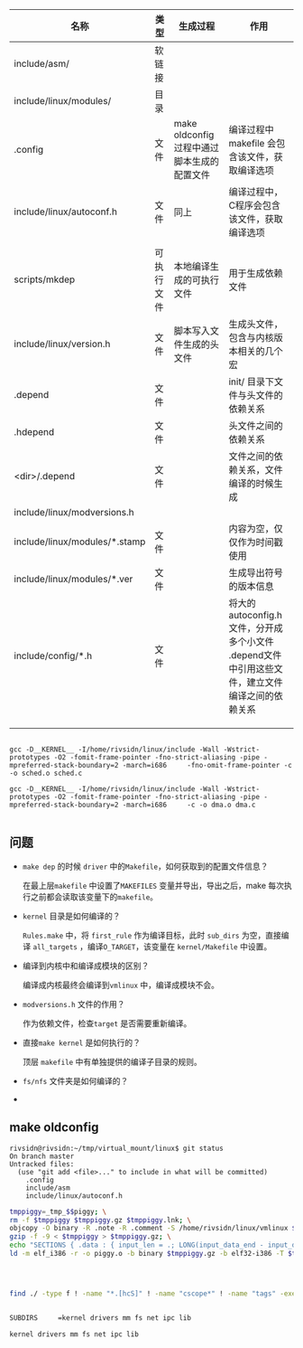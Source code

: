 

| 名称                          | 类型       | 生成过程                                    | 作用                                                         |
| ----------------------------- | ---------- | ------------------------------------------- | ------------------------------------------------------------ |
| include/asm/                  | 软链接     |                                             |                                                              |
| include/linux/modules/        | 目录       |                                             |                                                              |
| .config                       | 文件       | make oldconfig 过程中通过脚本生成的配置文件 | 编译过程中makefile 会包含该文件，获取编译选项                |
| include/linux/autoconf.h      | 文件       | 同上                                        | 编译过程中，C程序会包含该文件，获取编译选项                  |
|                               |            |                                             |                                                              |
| scripts/mkdep                 | 可执行文件 | 本地编译生成的可执行文件                    | 用于生成依赖文件                                             |
| include/linux/version.h       | 文件       | 脚本写入文件生成的头文件                    | 生成头文件，包含与内核版本相关的几个宏                       |
| .depend                       | 文件       |                                             | init/ 目录下文件与头文件的依赖关系                           |
| .hdepend                      | 文件       |                                             | 头文件之间的依赖关系                                         |
| \<dir\>/.depend               | 文件       |                                             | 文件之间的依赖关系，文件编译的时候生成                       |
| include/linux/modversions.h   |            |                                             |                                                              |
| include/linux/modules/*.stamp | 文件       |                                             | 内容为空，仅仅作为时间戳使用                                 |
| include/linux/modules/*.ver   | 文件       |                                             | 生成导出符号的版本信息                                       |
| include/config/*.h            | 文件       |                                             | 将大的 autoconfig.h 文件，分开成多个小文件<br/>.depend文件中引用这些文件，建立文件编译之间的依赖关系 |
|                               |            |                                             |                                                              |
|                               |            |                                             |                                                              |
|                               |            |                                             |                                                              |



```

gcc -D__KERNEL__ -I/home/rivsidn/linux/include -Wall -Wstrict-prototypes -O2 -fomit-frame-pointer -fno-strict-aliasing -pipe -mpreferred-stack-boundary=2 -march=i686     -fno-omit-frame-pointer -c -o sched.o sched.c

gcc -D__KERNEL__ -I/home/rivsidn/linux/include -Wall -Wstrict-prototypes -O2 -fomit-frame-pointer -fno-strict-aliasing -pipe -mpreferred-stack-boundary=2 -march=i686     -c -o dma.o dma.c


```





## 问题

* `make dep` 的时候 `driver` 中的`Makefile`，如何获取到的配置文件信息？

  在最上层`makefile` 中设置了`MAKEFILES` 变量并导出，导出之后，make 每次执行之前都会读取该变量下的`makefile`。

* `kernel` 目录是如何编译的？

  `Rules.make` 中，将 `first_rule` 作为编译目标，此时 `sub_dirs` 为空，直接编译 `all_targets` ，编译`O_TARGET`，该变量在 `kernel/Makefile` 中设置。

* 编译到内核中和编译成模块的区别？

  编译成内核最终会编译到`vmlinux` 中，编译成模块不会。

* `modversions.h` 文件的作用？

  作为依赖文件，检查`target` 是否需要重新编译。

* 直接`make kernel` 是如何执行的？

  顶层 `makefile` 中有单独提供的编译子目录的规则。

* `fs/nfs` 文件夹是如何编译的？

  

* 





## make oldconfig

```
rivsidn@rivsidn:~/tmp/virtual_mount/linux$ git status 
On branch master
Untracked files:
  (use "git add <file>..." to include in what will be committed)
	.config
	include/asm
	include/linux/autoconf.h
```



```bash
tmppiggy=_tmp_$$piggy; \
rm -f $tmppiggy $tmppiggy.gz $tmppiggy.lnk; \
objcopy -O binary -R .note -R .comment -S /home/rivsidn/linux/vmlinux $tmppiggy; \
gzip -f -9 < $tmppiggy > $tmppiggy.gz; \
echo "SECTIONS { .data : { input_len = .; LONG(input_data_end - input_data) input_data = .; *(.data) input_data_end = .; }}" > $tmppiggy.lnk; \
ld -m elf_i386 -r -o piggy.o -b binary $tmppiggy.gz -b elf32-i386 -T $tmppiggy.lnk; \




```





```bash

find ./ -type f ! -name "*.[hcS]" ! -name "cscope*" ! -name "tags" -exec grep -Hwn "mod-subdirs" {} \;


SUBDIRS		=kernel drivers mm fs net ipc lib

kernel drivers mm fs net ipc lib


```







